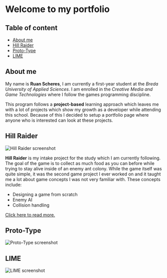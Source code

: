 # Welcome to my portfolio

## Table of content
* [About me](#about-me "About me")
* [Hill Raider](#hill-raider "Hill Raider")
* [Proto-Type](#proto-type "Proto-Type")
* [LIME](#lime "LIME")

## About me
My name is **Ruan Scheres**, I am currently a first-year student at the *Breda University of Applied Sciences*. I am enrolled in the *Creative Media and Game Technologies* where I follow the games programming discipline.

This program follows a **project-based** learning approach which leaves me with a lot of projects which show my growth as a developer while attending this school. Because of this I decided to setup a portfolio page where anyone who is interested can look at these projects.

## Hill Raider
![Hill Raider screenshot]()

**Hill Raider** is my intake project for the study which I am currently following. The goal of the game is to collect as much food as you can before while trying to stay alive inside of an enemy ant colony. While the game itself was quite simple, it was the second game project I ever worked on and it taught me a lot about game concepts I was not very familiar with. These concepts include:
* Designing a game from scratch
* Enemy AI
* Collision handling

[Click here to read more.](https://github.com/BakaAkuma/hill_raider "Hill Raider")
## Proto-Type
![Proto-Type screenshot]()

## LIME
![LIME screenshot]()
